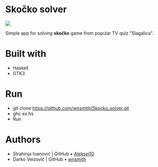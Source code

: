 # Skočko solver
![](https://github.com/matf-pp2019/Ime_tima-/blob/master/img.png?raw=true)


Simple app for solving **skočko** game from popular TV quiz "Slagalica".

 
# Built with
  - Haskell
  - GTK3

# Run
* git clone https://github.com/wnsmith/Skocko_solver.git
* ghc ex.hs
* Run

#  Authors
* Strahinja Ivanović |  GitHub &bull; [Aleksej10](https://github.com/Aleksej10)  
* Darko Veizović |   GitHub &bull; [wnsmith](https://github.com/wnsmith)    

